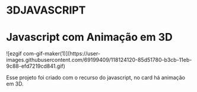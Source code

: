 # 3DJAVASCRIPT
<h1>Javascript com Animação em 3D</h1>
![ezgif com-gif-maker(1)](https://user-images.githubusercontent.com/69199409/118124120-85d51780-b3cb-11eb-9c88-efd7219cd841.gif)

<p>Esse projeto foi criado com o recurso do javascript,
  no card há animação em 3D.</p>

